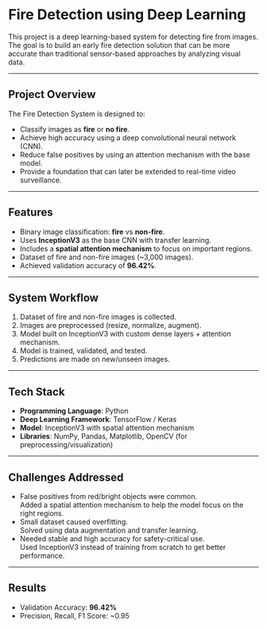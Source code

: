 # Fire Detection using Deep Learning

This project is a deep learning-based system for detecting fire from images. The goal is to build an early fire detection solution that can be more accurate than traditional sensor-based approaches by analyzing visual data.

---

## Project Overview
The Fire Detection System is designed to:
- Classify images as **fire** or **no fire**.  
- Achieve high accuracy using a deep convolutional neural network (CNN).  
- Reduce false positives by using an attention mechanism with the base model.  
- Provide a foundation that can later be extended to real-time video surveillance.

---

## Features
- Binary image classification: **fire** vs **non-fire**.  
- Uses **InceptionV3** as the base CNN with transfer learning.  
- Includes a **spatial attention mechanism** to focus on important regions.  
- Dataset of fire and non-fire images (~3,000 images).  
- Achieved validation accuracy of **96.42%**.  

---

## System Workflow
1. Dataset of fire and non-fire images is collected.  
2. Images are preprocessed (resize, normalize, augment).  
3. Model built on InceptionV3 with custom dense layers + attention mechanism.  
4. Model is trained, validated, and tested.  
5. Predictions are made on new/unseen images.  

---

## Tech Stack
- **Programming Language**: Python  
- **Deep Learning Framework**: TensorFlow / Keras  
- **Model**: InceptionV3 with spatial attention mechanism  
- **Libraries**: NumPy, Pandas, Matplotlib, OpenCV (for preprocessing/visualization)  

---

## Challenges Addressed
- False positives from red/bright objects were common.  
  Added a spatial attention mechanism to help the model focus on the right regions.  
- Small dataset caused overfitting.  
  Solved using data augmentation and transfer learning.  
- Needed stable and high accuracy for safety-critical use.  
  Used InceptionV3 instead of training from scratch to get better performance.   

---

## Results
- Validation Accuracy: **96.42%**  
- Precision, Recall, F1 Score: ~0.95 


